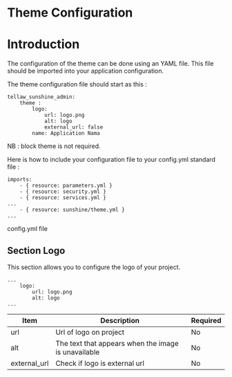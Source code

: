 # Theme Configuration

# Introduction

The configuration of the theme can be done using an YAML file. This file should be imported into your application configuration.

The theme configuration file should start as this :
```
tellaw_sunshine_admin:
    theme :
        logo:
            url: logo.png
            alt: logo
            external_url: false
        name: Application Nama
```

NB : block theme is not required.

Here is how to include your configuration file to your config.yml standard file :
```
imports:
    - { resource: parameters.yml }
    - { resource: security.yml }
    - { resource: services.yml }
...
    - { resource: sunshine/theme.yml }
...
```
config.yml file


## Section Logo

This section allows you to configure the logo of your project.

```
...
    logo:
        url: logo.png
        alt: logo
...
```
| Item                          | Description                                            | Required|
|-------------------------------|--------------------------------------------------------|----------
| url                           | Url of logo on project                                 | No      |
| alt                           | The text that appears when the image is unavailable    | No      |
| external_url                  | Check if logo is external url                          | No      |